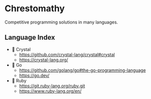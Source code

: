 # Chrestomathy
Competitive programming solutions in many languages.

## Language Index
- 🔮 Crystal
  - https://github.com/crystal-lang/crystal#crystal
  - https://crystal-lang.org/
- 🦫 Go
  - https://github.com/golang/go#the-go-programming-language
  - https://go.dev/
- 💎 Ruby
  - https://git.ruby-lang.org/ruby.git
  - https://www.ruby-lang.org/en/
